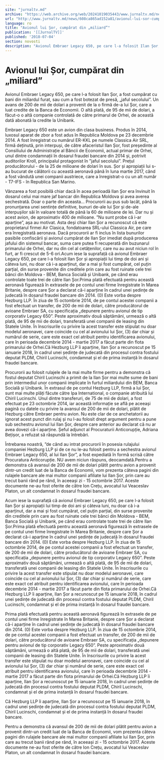 ```yaml
---
site: "jurnaltv.md"
archive: "https://web.archive.org/web/20241019035443/www.jurnaltv.md/news/608ca865ad152a81/avionul-lui-sor-cumparat-din-miliard.html?fb_comment_id=2054481581249241_2055382934492439"
url: "http://www.jurnaltv.md/news/608ca865ad152a81/avionul-lui-sor-cumparat-din-miliard.html"
language: ro
title: "Avionul lui Șor, cumpărat din „miliard”"
publication: '[[JurnalTV]]'
published: '2018-07-04'
section: novosti
description: "Avionul Embraer Legacy 650, pe care l-a folosit Ilan Șor, a fost cumpărat cu bani din miliardul furat, sau cum a fost botezat de presă, „jaful secolului”. Un avans de 200 de mii de dolari a provenit de la o firmă de-a lui Șor, care a luat credite de la Banca de Economii. O altă plată, de 95 de mii de dolari, a făcut-o o altă companie controlată de către primarul de Orhei, de această dată abonată la credite la Unibank."
---
```


# Avionul lui Șor, cumpărat din „miliard”

Avionul Embraer Legacy 650, pe care l-a folosit Ilan Șor, a fost cumpărat cu bani din miliardul furat, sau cum a fost botezat de presă, „jaful secolului”. Un avans de 200 de mii de dolari a provenit de la o firmă de-a lui Șor, care a luat credite de la Banca de Economii. O altă plată, de 95 de mii de dolari, a făcut-o o altă companie controlată de către primarul de Orhei, de această dată abonată la credite la Unibank.

Embraer Legacy 650 este un avion din clasa business. Produs în 2014, luxosul aparat de zbor a fost adus în Republica Moldova pe 23 decembrie 2014. A fost înregistrat cu numărul ER-KKL pe numele Classica Air SRL, firmă deținută, prin interpuși, de către afaceristul Ilan Șor, fost președinte al Consiliului de Administrație al Băncii de Economii, actual primar de Orhei, unul dintre condamnații în dosarul fraudei bancare din 2014 și, potrivit auditorilor Kroll, principalul protagonist în ”jaful secolului”. Prețul producătorului - de la 25 de milioane de dolari în sus. Șor și apropiații lui s-au bucurat de călătorii cu această aeronavă până în luna martie 2017, când a fost vândută unei companii austriece, care a înregistrat-o cu un alt număr - T7-IFS - în Republica San Marino.
   
  Vânzarea a fost posibilă chiar dacă în acea perioadă Ilan Șor era învinuit în dosarul celui mai mare jaf bancar din Republica Moldova și avea averea sechestrată. Doar o parte din aceasta... Procurorii au pus sub lacăt, până la pronunțarea unei sentințe definitive, bunuri de-ale lui Șor și de-ale interpușilor săi în valoare totală de până la 60 de milioane de lei. Dar nu și acest avion, de aproximativ 400 de milioane. ”Nu sunt probe că i-ar aparține”, așa au motivat. Asta deși chiar Ilan Șor a recunoscut că este proprietarul firmei Air Clasica, fondatoarea SRL-ului Classica Air, pe care era înregistrată aeronava. Dacă procurorii ar fi inclus în lista bunurilor pasibile confiscării și avionul cumpărat de Ilan Șor imediat după producerea jafului din sistemul bancar, suma care putea fi recuperată din buzunarul primarului de Orhei, dar nu din cel al cetățenilor, care nu au avut niciun rol în furt, ar fi crescut de 5-6 ori.Acum iese la suprafață că avionul Embraer Legacy 650, pe care l-a folosit Ilan Șor și apropiații lui timp de doi ani și câteva luni, nu doar că i-a aparținut, dar a mai și fost cumpărat, cel puțin parțial, din surse provenite din creditele prin care au fost ruinate cele trei bănci din Moldova - BEM, Banca Socială și Unibank, pe când erau controlate toate trei de către Ilan Șor.Prima plată efectuată pentru această aeronavă figurează în extrasele de pe contul unei firme înregistrate în Marea Britanie, despre care Șor a declarat că-i aparține în cadrul unei ședințe de judecată în dosarul fraudei bancare din 2014. (0) Este vorba despre Hezburg LLP. În ziua de 15 octombrie 2014,  de pe contul acestei companii a fost efectuat un transfer, de 200 de mii de dolari, către producătorul de avioane Embraer SA, cu specificația „depunere pentru avionul de tip corporativ Legacy 650”. Peste aproximativ două săptămâni, urmează o altă plată, de 95 de mii de dolari, transferată unei companii de leasing din Statele Unite. În înscrisurile cu privire la acest transfer este stipulat nu doar modelul aeronavei, care coincide cu cel al avionului lui Șor, (3) dar chiar și numărul de serie, care este exact cel atribuit pentru identificarea avionului, care în perioada decembrie 2014 - martie 2017 a făcut parte din flota primarului de Orhei.Că Hezburg LLP îi aparține, Ilan Șor a recunoscut pe 15 ianuarie 2018, în cadrul unei ședințe de judecată din procesul contra fostului deputat PLDM, Chiril Lucinschi, condamnat și el de prima instanță în dosarul fraudei bancare.   

Procurorii au folosit rulajele de la mai multe firme pentru a demonstra că fostul deputat Chiril Lucinschi a primit de la Ilan Șor mai multe sume de bani prin intermediul unor companii implicate în furtul miliardului din BEM, Banca Socială și Unibank.  În extrasul de pe contul Hezburg LLP, firmă a lui Șor, sunt mai multe plăți făcute către Ipa International, o companie atribuită lui Chiril Lucinschi. Unul dintre transferuri, de 75 de mii de dolari, a fost efectuat pe 23 octombrie 2014, iar această informație se află pe aceeași pagină cu datele cu privire la avansul de 200 de mii de dolari, plătit de Hezburg către Embraer pentru avion. Nu este clar de ce anchetatorii au ignorat acest punct din rulaj și nu l-au folosit drept argument pentru a pune sub sechestru avionul lui Ilan Șor, despre care anterior au declarat că nu ar avea dovezi că-i aparține. Șeful adjunct al Procuraturii Anticorupție, Adriana Bețișor, a refuzat să răspundă la întrebări.   

  Întrebarea noastră, ”de când au intrat procurorii în posesia rulajului companiei Hezburg LLP și de ce nu le-au folosit pentru a sechestra avionul Embraer Legacy 650, al lui Ilan Șor”, a fost expediată în formă scrisă către Procuratura Anticorupție. NU avem niciun răspuns, deocamdată.Pentru a demonstra că avansul de 200 de mii de dolari plătit pentru avion a provenit dintr-un credit luat de la Banca de Economii, vom prezenta câteva pagini din rulajele bancare ale mai multor companii afiliate lui Ilan Șor, prin care au trecut banii rând pe rând, în aceeași zi - 15 octombrie 2017. Aceste documente ne-au fost oferite de către Ion Crețu, avocatul lui Veaceslav Platon, un alt condamnat în dosarul fraudei bancare.

Acum iese la suprafață că avionul Embraer Legacy 650, pe care l-a folosit Ilan Șor și apropiații lui timp de doi ani și câteva luni, nu doar că i-a aparținut, dar a mai și fost cumpărat, cel puțin parțial, din surse provenite din creditele prin care au fost ruinate cele trei bănci din Moldova - BEM, Banca Socială și Unibank, pe când erau controlate toate trei de către Ilan Șor.Prima plată efectuată pentru această aeronavă figurează în extrasele de pe contul unei firme înregistrate în Marea Britanie, despre care Șor a declarat că-i aparține în cadrul unei ședințe de judecată în dosarul fraudei bancare din 2014. (0) Este vorba despre Hezburg LLP. În ziua de 15 octombrie 2014,  de pe contul acestei companii a fost efectuat un transfer, de 200 de mii de dolari, către producătorul de avioane Embraer SA, cu specificația „depunere pentru avionul de tip corporativ Legacy 650”. Peste aproximativ două săptămâni, urmează o altă plată, de 95 de mii de dolari, transferată unei companii de leasing din Statele Unite. În înscrisurile cu privire la acest transfer este stipulat nu doar modelul aeronavei, care coincide cu cel al avionului lui Șor, (3) dar chiar și numărul de serie, care este exact cel atribuit pentru identificarea avionului, care în perioada decembrie 2014 - martie 2017 a făcut parte din flota primarului de Orhei.Că Hezburg LLP îi aparține, Ilan Șor a recunoscut pe 15 ianuarie 2018, în cadrul unei ședințe de judecată din procesul contra fostului deputat PLDM, Chiril Lucinschi, condamnat și el de prima instanță în dosarul fraudei bancare.   

Prima plată efectuată pentru această aeronavă figurează în extrasele de pe contul unei firme înregistrate în Marea Britanie, despre care Șor a declarat că-i aparține în cadrul unei ședințe de judecată în dosarul fraudei bancare din 2014. (0) Este vorba despre Hezburg LLP. În ziua de 15 octombrie 2014,  de pe contul acestei companii a fost efectuat un transfer, de 200 de mii de dolari, către producătorul de avioane Embraer SA, cu specificația „depunere pentru avionul de tip corporativ Legacy 650”. Peste aproximativ două săptămâni, urmează o altă plată, de 95 de mii de dolari, transferată unei companii de leasing din Statele Unite. În înscrisurile cu privire la acest transfer este stipulat nu doar modelul aeronavei, care coincide cu cel al avionului lui Șor, (3) dar chiar și numărul de serie, care este exact cel atribuit pentru identificarea avionului, care în perioada decembrie 2014 - martie 2017 a făcut parte din flota primarului de Orhei.Că Hezburg LLP îi aparține, Ilan Șor a recunoscut pe 15 ianuarie 2018, în cadrul unei ședințe de judecată din procesul contra fostului deputat PLDM, Chiril Lucinschi, condamnat și el de prima instanță în dosarul fraudei bancare.   

Că Hezburg LLP îi aparține, Ilan Șor a recunoscut pe 15 ianuarie 2018, în cadrul unei ședințe de judecată din procesul contra fostului deputat PLDM, Chiril Lucinschi, condamnat și el de prima instanță în dosarul fraudei bancare.   

Pentru a demonstra că avansul de 200 de mii de dolari plătit pentru avion a provenit dintr-un credit luat de la Banca de Economii, vom prezenta câteva pagini din rulajele bancare ale mai multor companii afiliate lui Ilan Șor, prin care au trecut banii rând pe rând, în aceeași zi - 15 octombrie 2017. Aceste documente ne-au fost oferite de către Ion Crețu, avocatul lui Veaceslav Platon, un alt condamnat în dosarul fraudei bancare.